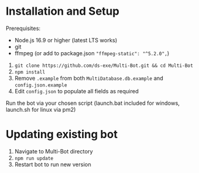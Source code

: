 # Installation and Setup

Prerequisites:

-   Node.js 16.9 or higher (latest LTS works)
-   git
-   ffmpeg (or add to package.json `"ffmpeg-static": "^5.2.0",`)

1. `git clone https://github.com/ds-exe/Multi-Bot.git && cd Multi-Bot`
2. `npm install`
3. Remove `.example` from both `MultiDatabase.db.example` and `config.json.example`
4. Edit `config.json` to populate all fields as required

Run the bot via your chosen script (launch.bat included for windows, launch.sh for linux via pm2)

# Updating existing bot

1. Navigate to Multi-Bot directory
2. `npm run update`
3. Restart bot to run new version
